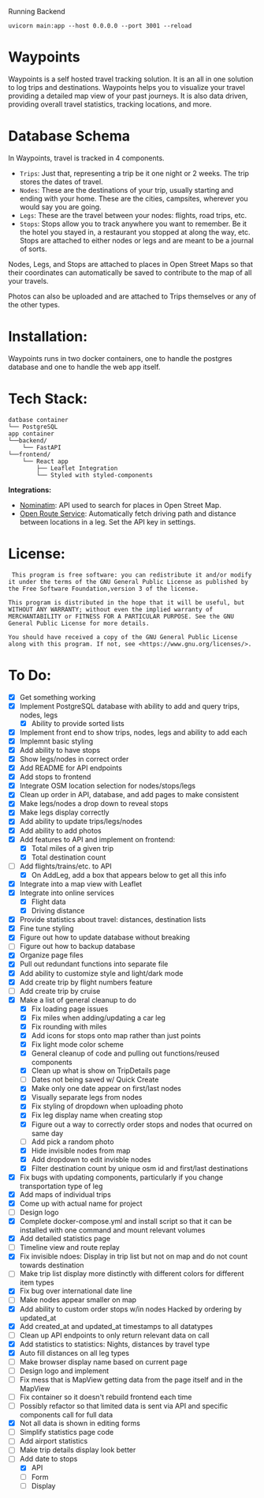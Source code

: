 Running Backend
```
uvicorn main:app --host 0.0.0.0 --port 3001 --reload
```



#  Waypoints
Waypoints is a self hosted travel tracking solution. It is an all in one solution to log trips and destinations. Waypoints helps you to visualize your travel providing a detailed map view of your past journeys. It is also data driven, providing overall travel statistics, tracking locations, and more.

# Database Schema
In Waypoints, travel is tracked in 4 components.
- `Trips`: Just that, representing a trip be it one night or 2 weeks. The trip stores the dates of travel.
- `Nodes`: These are the destinations of your trip, usually starting and ending with your home. These are the cities, campsites, wherever you would say you are going.
- `Legs`: These are the travel between your nodes: flights, road trips, etc. 
- `Stops`: Stops allow you to track anywhere you want to remember. Be it the hotel you stayed in, a restaurant you stopped at along the way, etc. Stops are attached to either nodes or legs and are meant to be a journal of sorts.

Nodes, Legs, and Stops are attached to places in Open Street Maps so that their coordinates can automatically be saved to contribute to the map of all your travels.

Photos can also be uploaded and are attached to Trips themselves or any of the other types.

# Installation:
Waypoints runs in two docker containers, one to handle the postgres database and one to handle the web app itself.


# Tech Stack:
```
datbase container
└── PostgreSQL
app container
└──backend/
	└── FastAPI
└──frontend/
	└── React app
		├── Leaflet Integration
		└── Styled with styled-components 
```
**Integrations:**
- [Nominatim](https://nominatim.org/): API used to search for places in Open Street Map.
- [Open Route Service](https://openrouteservice.org): Automatically fetch driving path and distance between locations in a leg. Set the API key in settings.


# License:
     This program is free software: you can redistribute it and/or modify it under the terms of the GNU General Public License as published by the Free Software Foundation,version 3 of the license.

    This program is distributed in the hope that it will be useful, but WITHOUT ANY WARRANTY; without even the implied warranty of MERCHANTABILITY or FITNESS FOR A PARTICULAR PURPOSE. See the GNU General Public License for more details.

    You should have received a copy of the GNU General Public License along with this program. If not, see <https://www.gnu.org/licenses/>.


# To Do:
- [X] Get something working
- [X] Implement PostgreSQL database with ability to add and query trips, nodes, legs
	- [X] Ability to provide sorted lists
- [X] Implement front end to show trips, nodes, legs and ability to add each
- [X] Implemnt basic styling
- [X] Add ability to have stops
- [X] Show legs/nodes in correct order
- [X] Add README for API endpoints
- [X] Add stops to frontend
- [X] Integrate OSM location selection for nodes/stops/legs
- [X] Clean up order in API, database, and add pages to make consistent
- [X] Make legs/nodes a drop down to reveal stops
- [X] Make legs display correctly
- [X] Add ability to update trips/legs/nodes
- [X] Add ability to add photos
- [X] Add features to API and implement on frontend:
	- [X] Total miles of a given trip
	- [X] Total destination count
- [ ] Add flights/trains/etc. to API
	- [X] On AddLeg, add a box that appears below to get all this info
- [X] Integrate into a map view with Leaflet
- [X] Integrate into online services 
	- [X] Flight data
	- [X] Driving distance
- [X] Provide statistics about travel: distances, destination lists
- [X] Fine tune styling
- [X] Figure out how to update database without breaking
- [ ] Figure out how to backup database
- [X] Organize page files
- [X] Pull out redundant functions into separate file
- [X] Add ability to customize style and light/dark mode
- [X] Add create trip by flight numbers feature
- [ ] Add create trip by cruise
- [X] Make a list of general cleanup to do
	- [X] Fix loading page issues
	- [X] Fix miles when adding/updating a car leg
	- [X] Fix rounding with miles
	- [X] Add icons for stops onto map rather than just points
	- [X] Fix light mode color scheme
	- [X] General cleanup of code and pulling out functions/reused components
	- [X] Clean up what is show on TripDetails page
	- [ ] Dates not being saved w/ Quick Create
	- [x] Make only one date appear on first/last nodes
	- [X] Visually separate legs from nodes
	- [X] Fix styling of dropdown when uploading photo
	- [X] Fix leg display name when creating stop
	- [x] Figure out a way to correctly order stops and nodes that ocurred on same day
	- [ ] Add pick a random photo
	- [X] Hide invisible nodes from map
	- [X] Add dropdown to edit invisble nodes
	- [X] Filter destination count by unique osm id and first/last destinations
- [X] Fix bugs with updating components, particularly if you change transportation type of leg
- [X] Add maps of individual trips
- [X] Come up with actual name for project
- [ ] Design logo
- [X] Complete docker-compose.yml and install script so that it can be installed with one command and mount relevant volumes
- [X] Add detailed statistics page
- [ ] Timeline view and route replay
- [X] Fix invisible ndoes: Display in trip list but not on map and do not count towards destination
- [ ] Make trip list display more distinctly with different colors for different item types
- [X] Fix bug over international date line
- [ ] Make nodes appear smaller on map
- [X] Add ability to custom order stops w/in nodes
	Hacked by ordering by updated_at
- [X] Add created_at and updated_at timestamps to all datatypes
- [ ] Clean up API endpoints to only return relevant data on call
- [X] Add statistics to statistics: Nights, distances by travel type
- [X] Auto fill distances on all leg types
- [ ] Make browser display name based on current page
- [ ] Design logo and implement
- [ ] Fix mess that is MapView getting data from the page itself and in the MapView
- [ ] Fix container so it doesn't rebuild frontend each time
- [ ] Possibly refactor so that limited data is sent via API and specific components call for full data
- [X] Not all data is shown in editing forms
- [ ] Simplify statistics page code
- [ ] Add airport statistics
- [ ] Make trip details display look better
- [ ] Add date to stops
	- [X] API
	- [ ] Form
	- [ ] Display